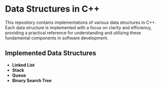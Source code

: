 # Data Structures in C++

This repository contains implementations of various data structures in C++. Each data structure is implemented with a focus on clarity and efficiency, providing a practical reference for understanding and utilizing these fundamental components in software development.

## Implemented Data Structures

- **Linked List**
- **Stack**
- **Queue**
- **Binary Search Tree**

